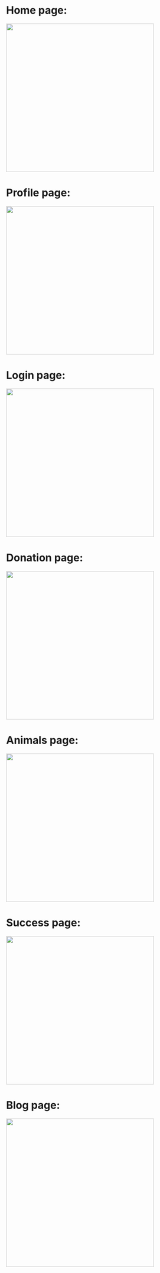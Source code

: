 # Home page:

<img src="media/Home.png" width="400">

# Profile page:

<img src="media/Profile.png" width="400">

# Login page:

<img src="media/Sign In.png" width="400">

# Donation page:

<img src="media/Donation.png" width="400">

# Animals page:

<img src="media/Animals.png" width="400">

# Success page:

<img src="media/Checkout.png" width="400">

# Blog page:

<img src="media/Blog.png" width="400">